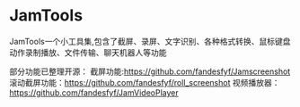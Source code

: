 # JamTools
JamTools一个小工具集,包含了截屏、录屏、文字识别、各种格式转换、鼠标键盘动作录制播放、文件传输、聊天机器人等功能

部分功能已整理开源：
截屏功能:https://github.com/fandesfyf/Jamscreenshot
滚动截屏功能：https://github.com/fandesfyf/roll_screenshot
视频播放器：https://github.com/fandesfyf/JamVideoPlayer
